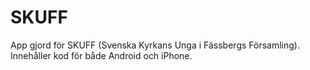 SKUFF
=====

App gjord för SKUFF (Svenska Kyrkans Unga i Fässbergs Församling). Innehåller kod för både Android och iPhone.
